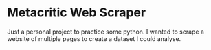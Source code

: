 # Metacritic Web Scraper

Just a personal project to practice some python. I wanted to scrape a website of multiple pages to create a dataset I could analyse.

